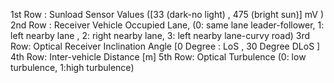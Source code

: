 1st Row : Sunload Sensor Values ([33 (dark-no light) , 475 (bright sun)] mV )
2nd Row : Receiver Vehicle Occupied Lane, (0: same lane leader-follower, 1: left nearby lane , 2: right nearby lane, 3: left nearby lane-curvy road)
3rd Row: Optical Receiver Inclination Angle [0 Degree : LoS , 30 Degree DLoS ]
4th Row:  Inter-vehicle Distance [m]
5th Row: Optical Turbulence (0: low turbulence, 1:high turbulence)
